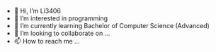 - 👋 Hi, I’m Li3406
- 👀 I’m interested in programming
- 🌱 I’m currently learning Bachelor of Computer Science (Advanced)
- 💞️ I’m looking to collaborate on ...
- 📫 How to reach me ...

<!---
Li3406/Li3406 is a ✨ special ✨ repository because its `README.md` (this file) appears on your GitHub profile.
You can click the Preview link to take a look at your changes.
--->
